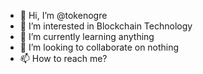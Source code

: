 - 👋 Hi, I’m @tokenogre
- 👀 I’m interested in Blockchain Technology
- 🌱 I’m currently learning anything
- 💞️ I’m looking to collaborate on nothing
- 📫 How to reach me?

<!---
tokenogre/tokenogre is a ✨ special ✨ repository because its `README.md` (this file) appears on your GitHub profile.
You can click the Preview link to take a look at your changes.
--->
